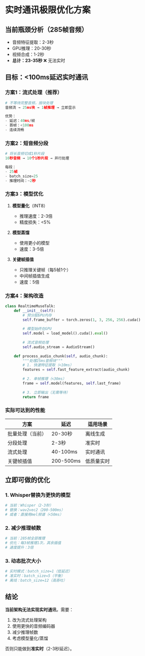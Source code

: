# 实时通讯极限优化方案

## 当前瓶颈分析（285帧音频）
- 音频特征提取：2-3秒
- GPU推理：20-30秒
- 视频合成：1-2秒
- **总计：23-35秒** ❌ 无法实时

## 目标：<100ms延迟实时通讯

### 方案1：流式处理（推荐）

```python
# 不等待完整音频，按块处理
音频流 → 25ms块 → 1帧推理 → 立即显示

优势：
- 延迟：40ms/帧
- 首帧：<100ms
- 连续流畅
```

### 方案2：短音频分段

```python
# 将长音频切成1秒片段
10秒音频 → 10个1秒片段 → 并行处理

每段：
- 25帧
- batch_size=25
- 推理时间：~2秒
```

### 方案3：模型优化

1. **模型量化**（INT8）
   - 推理速度：2-3倍
   - 精度损失：<5%

2. **模型蒸馏**
   - 使用更小的模型
   - 速度：3-5倍

3. **关键帧插值**
   - 只推理关键帧（每5帧1个）
   - 中间帧插值生成
   - 速度：5倍

### 方案4：架构改造

```python
class RealtimeMuseTalk:
    def __init__(self):
        # 预分配GPU内存
        self.frame_buffer = torch.zeros(1, 3, 256, 256).cuda()
        
        # 模型始终在GPU
        self.model = load_model().cuda().eval()
        
        # 流式音频处理
        self.audio_stream = AudioStream()
        
    def process_audio_chunk(self, audio_chunk):
        """处理25ms音频块"""
        # 1. 快速特征提取（<10ms）
        features = self.fast_feature_extract(audio_chunk)
        
        # 2. 单帧推理（<30ms）
        frame = self.model(features, self.last_frame)
        
        # 3. 立即输出（无需等待）
        return frame
```

### 实际可达到的性能

| 方案 | 延迟 | 适用场景 |
|------|------|---------|
| 批量处理（当前） | 20-30秒 | 离线生成 |
| 分段处理 | 2-3秒 | 准实时 |
| 流式处理 | 40-100ms | 实时通讯 |
| 关键帧插值 | 200-500ms | 低质量实时 |

## 立即可做的优化

### 1. Whisper替换为更快的模型
```python
# 当前：Whisper（2-3秒）
# 替换：wav2vec2（200-500ms）
# 或者：直接用mel频谱（<50ms）
```

### 2. 减少推理帧数
```python
# 当前：285帧全部推理
# 优化：每3帧推理1次，其余插值
# 速度提升：3倍
```

### 3. 动态批次大小
```python
# 实时模式：batch_size=1（低延迟）
# 准实时：batch_size=5（平衡）
# 离线：batch_size=12（高吞吐）
```

## 结论

**当前架构无法实现实时通讯**，需要：
1. 改为流式处理架构
2. 使用更快的音频编码器
3. 减少推理帧数
4. 考虑模型量化/蒸馏

否则只能做到**准实时**（2-3秒延迟）。